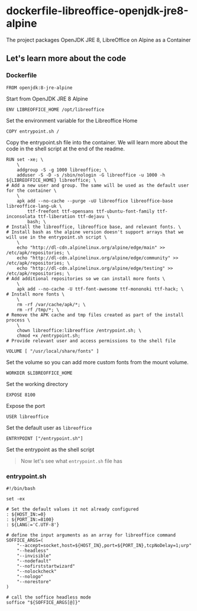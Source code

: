 # dockerfile-libreoffice-openjdk-jre8-alpine
The project packages OpenJDK JRE 8, LibreOffice on Alpine as a Container

## Let's learn more about the code

### Dockerfile
```
FROM openjdk:8-jre-alpine
```
Start from OpenJDK JRE 8 Alpine

```
ENV LIBREOFFICE_HOME /opt/libreoffice
```
Set the environment variable for the Libreoffice Home

```
COPY entrypoint.sh /
```
Copy the entrypoint.sh file into the container. We will learn more about the code in the shell script at the end of the readme.

```
RUN set -xe; \
    \
    addgroup -S -g 1000 libreoffice; \
    adduser -S -D -s /sbin/nologin -G libreoffice -u 1000 -h ${LIBREOFFICE_HOME} libreoffice; \
# Add a new user and group. The same will be used as the default user for the container \
    \
    apk add --no-cache --purge -uU libreoffice libreoffice-base libreoffice-lang-uk \
        ttf-freefont ttf-opensans ttf-ubuntu-font-family ttf-inconsolata ttf-liberation ttf-dejavu \
        bash; \
# Install the libreoffice, libreoffice base, and relevant fonts. \
# Install bash as the alpine version doesn't support arrays that we will use in the entrypoint.sh script \
    \
    echo "http://dl-cdn.alpinelinux.org/alpine/edge/main" >> /etc/apk/repositories; \
    echo "http://dl-cdn.alpinelinux.org/alpine/edge/community" >> /etc/apk/repositories; \
    echo "http://dl-cdn.alpinelinux.org/alpine/edge/testing" >> /etc/apk/repositories; \
# Add additional repositories so we can install more fonts \
    \
    apk add --no-cache -U ttf-font-awesome ttf-mononoki ttf-hack; \
# Install more fonts \
    \
    rm -rf /var/cache/apk/*; \
    rm -rf /tmp/*; \
# Remove the APK cache and tmp files created as part of the install process \
    \
    chown libreoffice:libreoffice /entrypoint.sh; \
    chmod +x /entrypoint.sh;
# Provide relevant user and access permissions to the shell file
```

```
VOLUME [ "/usr/local/share/fonts" ]
```
Set the volume so you can add more custom fonts from the mount volume.

```
WORKDIR $LIBREOFFICE_HOME
```
Set the working directory

```
EXPOSE 8100
```
Expose the port

```
USER libreoffice
```
Set the default user as `libreoffice`

```
ENTRYPOINT ["/entrypoint.sh"]
```
Set the entrypoint as the shell script

> Now let's see what `entrypoint.sh` file has

### entrypoint.sh

```
#!/bin/bash

set -ex

# Set the default values it not already configured
: ${HOST_IN:=0}
: ${PORT_IN:=8100}
: ${LANG:='C.UTF-8'}

# define the input arguments as an array for libreoffice command
SOFFICE_ARGS=(
    "--accept=socket,host=${HOST_IN},port=${PORT_IN},tcpNoDelay=1;urp"
    "--headless"
    "--invisible"
    "--nodefault"
    "--nofirststartwizard"
    "--nolockcheck"
    "--nologo"
    "--norestore"
)

# call the soffice headless mode
soffice "${SOFFICE_ARGS[@]}"
```
